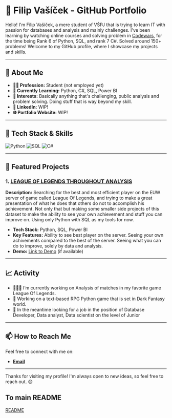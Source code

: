 
# 🌟 Filip Vašíček - GitHub Portfolio

Hello! I'm Filip Vašíček, a mere student of VŠPJ that is trying to learn IT with passion for databases and analysis and mainly challenges. I've been learning by watching online courses and solving problem in [Codewars](https://www.codewars.com/users/tempztzektana), for the time being Rank 6 of Python, SQL, and rank 7 C#. Solved around 150+ problems! Welcome to my GitHub profile, where I showcase my projects and skills.

---

## 📌 About Me
- **👨‍💻 Profession:** Student (not employed yet)
- **🌱 Currently Learning:** Python, C#, SQL, Power BI
- **🚀 Interests:** Basically anything that's challenging, public analysis and problem solving. Doing stuff that is way beyond my skill.
- **🔗 LinkedIn:** WIP!
- **🌐 Portfolio Website:** WIP!

---

## 🔧 Tech Stack & Skills

![Python](https://img.shields.io/badge/-Python-3776AB?style=flat-square&logo=python&logoColor=white)
![SQL](https://img.shields.io/badge/-SQL-4479A1?style=flat-square&logo=postgresql&logoColor=white)
![C#](https://img.shields.io/badge/-C%23-239120?style=flat-square&logo=c-sharp&logoColor=white)

---

## 📁 Featured Projects

### 1. [LEAGUE OF LEGENDS THROUGHOUT ANALYSIS](LEAGUEOFLEGENDSTRHOUGHOUTANALYSIS.md)
**Description:** Searching for the best and most efficient player on the EUW server of game called League Of Legends, and trying to make a great presentation of what he does that others do not to accomplish his achievement. Not only that but making some smaller side projects of this dataset to make the ability to see your own achievement and stuff you can improve on. Using only Python with SQL as my tools for now.
- **Tech Stack:** Python, SQL, Power BI
- **Key Features:** Ability to see best player on the server. Seeing your own achivements compared to the best of the server. Seeing what you can do to improve, solely by data and analysis.
- **Demo:** [Link to Demo](URL) (if available)

---

## 📈 Activity

- 🏃🏻‍♂️ I’m currently working on Analysis of matches in my favorite game League Of Legends.
- 🚧 Working on a text-based RPG Python game that is set in Dark Fantasy world.
- 🔭 In the meantime looking for a job in the position of Database Developer, Data analyst, Data scientist on the level of Junior

---

## 📫 How to Reach Me

Feel free to connect with me on:
- **[Email](mailto:filip25vas@gmail.com)**

---

Thanks for visiting my profile! I'm always open to new ideas, so feel free to reach out. 😊

## To main README
[README](README.md)
